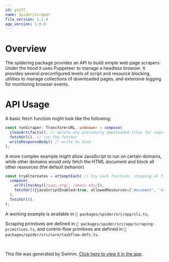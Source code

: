 ```yaml
---
id: ya137
name: Spider/scraper
file_version: 1.1.0
app_version: 1.0.0
---
```


# Overview
The spidering package  provides an API to build simple  web page scrapers. Under
the hood  it uses Puppeteer  to manage a  headless browser. It  provides several
preconfigured  levels  of script  and  resource  blocking, utilities  to  manage
collections of  downloaded pages, and  extensive logging for  monitoring browser
events.

# API Usage

A basic fetch function might look like the following:

```typescript
const runScraper: Transform<URL, unknown> = compose(
  cleanArtifacts(), // delete any previously downloaded files for input URL
  fetchUrl(), // run the fetcher
  writeResponseBody() // write to disk
);
```

A more complex  example might allow JavaScript to run  on certain domains, while
other domains would  only fetch the HTML document and  block all other resources
(the default behavior)

```typescript
const tryAlternates = attemptEach( // try each function, stopping at first success
  compose(
    urlFilterAny([/aaai.org/, /umass.edu/]),
    fetchUrl({javaScriptEnabled=true, allowedResources=['document', 'script'] }),
  ),
  fetchUrl(),
);
```

A working example is available in `📄 packages/spider/src/app/cli.ts`,


Scraping primitives are defined in
`📄 packages/spider/src/app/scraping-primitives.ts`,
and  control-flow primitives are defined in
`📄 packages/spider/src/core/taskflow-defs.ts`.


<br/>

This file was generated by Swimm. [Click here to view it in the app](https://app.swimm.io/repos/Z2l0aHViJTNBJTNBb3Blbi1tZXRhLWV4dHJhY3Rpb24lM0ElM0FhZGFtY2hhbmRyYQ==/docs/ya137).
